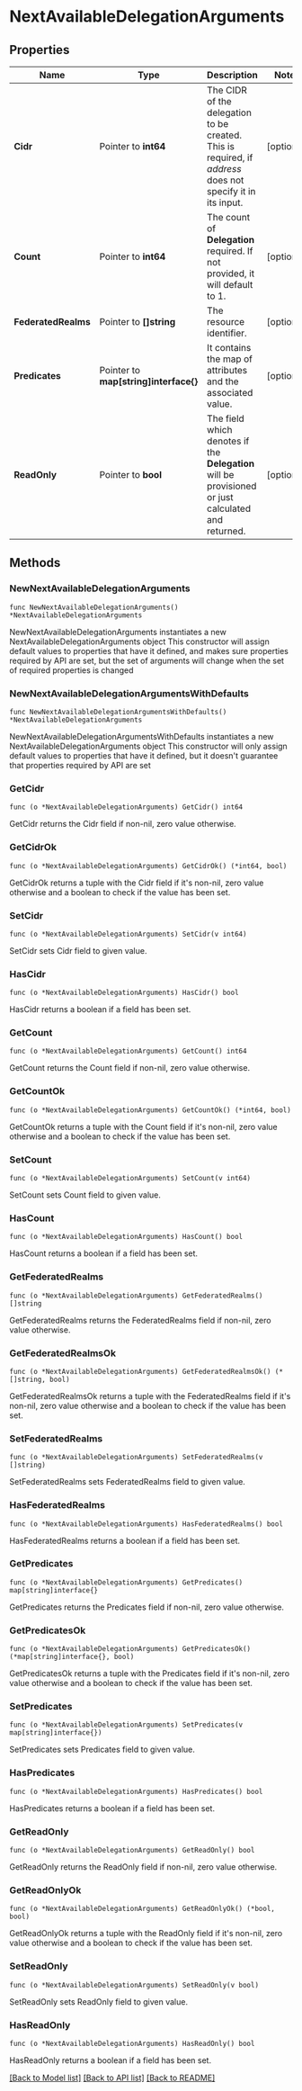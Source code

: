 # NextAvailableDelegationArguments

## Properties

Name | Type | Description | Notes
------------ | ------------- | ------------- | -------------
**Cidr** | Pointer to **int64** | The CIDR of the delegation to be created. This is required, if _address_ does not specify it in its input. | [optional] 
**Count** | Pointer to **int64** | The count of __Delegation__ required. If not provided, it will default to 1. | [optional] 
**FederatedRealms** | Pointer to **[]string** | The resource identifier. | [optional] 
**Predicates** | Pointer to **map[string]interface{}** | It  contains the map of attributes and the associated value. | [optional] 
**ReadOnly** | Pointer to **bool** | The field which denotes if the __Delegation__ will be provisioned or just calculated and returned. | [optional] 

## Methods

### NewNextAvailableDelegationArguments

`func NewNextAvailableDelegationArguments() *NextAvailableDelegationArguments`

NewNextAvailableDelegationArguments instantiates a new NextAvailableDelegationArguments object
This constructor will assign default values to properties that have it defined,
and makes sure properties required by API are set, but the set of arguments
will change when the set of required properties is changed

### NewNextAvailableDelegationArgumentsWithDefaults

`func NewNextAvailableDelegationArgumentsWithDefaults() *NextAvailableDelegationArguments`

NewNextAvailableDelegationArgumentsWithDefaults instantiates a new NextAvailableDelegationArguments object
This constructor will only assign default values to properties that have it defined,
but it doesn't guarantee that properties required by API are set

### GetCidr

`func (o *NextAvailableDelegationArguments) GetCidr() int64`

GetCidr returns the Cidr field if non-nil, zero value otherwise.

### GetCidrOk

`func (o *NextAvailableDelegationArguments) GetCidrOk() (*int64, bool)`

GetCidrOk returns a tuple with the Cidr field if it's non-nil, zero value otherwise
and a boolean to check if the value has been set.

### SetCidr

`func (o *NextAvailableDelegationArguments) SetCidr(v int64)`

SetCidr sets Cidr field to given value.

### HasCidr

`func (o *NextAvailableDelegationArguments) HasCidr() bool`

HasCidr returns a boolean if a field has been set.

### GetCount

`func (o *NextAvailableDelegationArguments) GetCount() int64`

GetCount returns the Count field if non-nil, zero value otherwise.

### GetCountOk

`func (o *NextAvailableDelegationArguments) GetCountOk() (*int64, bool)`

GetCountOk returns a tuple with the Count field if it's non-nil, zero value otherwise
and a boolean to check if the value has been set.

### SetCount

`func (o *NextAvailableDelegationArguments) SetCount(v int64)`

SetCount sets Count field to given value.

### HasCount

`func (o *NextAvailableDelegationArguments) HasCount() bool`

HasCount returns a boolean if a field has been set.

### GetFederatedRealms

`func (o *NextAvailableDelegationArguments) GetFederatedRealms() []string`

GetFederatedRealms returns the FederatedRealms field if non-nil, zero value otherwise.

### GetFederatedRealmsOk

`func (o *NextAvailableDelegationArguments) GetFederatedRealmsOk() (*[]string, bool)`

GetFederatedRealmsOk returns a tuple with the FederatedRealms field if it's non-nil, zero value otherwise
and a boolean to check if the value has been set.

### SetFederatedRealms

`func (o *NextAvailableDelegationArguments) SetFederatedRealms(v []string)`

SetFederatedRealms sets FederatedRealms field to given value.

### HasFederatedRealms

`func (o *NextAvailableDelegationArguments) HasFederatedRealms() bool`

HasFederatedRealms returns a boolean if a field has been set.

### GetPredicates

`func (o *NextAvailableDelegationArguments) GetPredicates() map[string]interface{}`

GetPredicates returns the Predicates field if non-nil, zero value otherwise.

### GetPredicatesOk

`func (o *NextAvailableDelegationArguments) GetPredicatesOk() (*map[string]interface{}, bool)`

GetPredicatesOk returns a tuple with the Predicates field if it's non-nil, zero value otherwise
and a boolean to check if the value has been set.

### SetPredicates

`func (o *NextAvailableDelegationArguments) SetPredicates(v map[string]interface{})`

SetPredicates sets Predicates field to given value.

### HasPredicates

`func (o *NextAvailableDelegationArguments) HasPredicates() bool`

HasPredicates returns a boolean if a field has been set.

### GetReadOnly

`func (o *NextAvailableDelegationArguments) GetReadOnly() bool`

GetReadOnly returns the ReadOnly field if non-nil, zero value otherwise.

### GetReadOnlyOk

`func (o *NextAvailableDelegationArguments) GetReadOnlyOk() (*bool, bool)`

GetReadOnlyOk returns a tuple with the ReadOnly field if it's non-nil, zero value otherwise
and a boolean to check if the value has been set.

### SetReadOnly

`func (o *NextAvailableDelegationArguments) SetReadOnly(v bool)`

SetReadOnly sets ReadOnly field to given value.

### HasReadOnly

`func (o *NextAvailableDelegationArguments) HasReadOnly() bool`

HasReadOnly returns a boolean if a field has been set.


[[Back to Model list]](../README.md#documentation-for-models) [[Back to API list]](../README.md#documentation-for-api-endpoints) [[Back to README]](../README.md)


